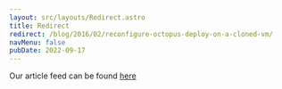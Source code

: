 ```yaml
---
layout: src/layouts/Redirect.astro
title: Redirect
redirect: /blog/2016/02/reconfigure-octopus-deploy-on-a-cloned-vm/
navMenu: false
pubDate: 2022-09-17
---
```

<div>
Our article feed can be found <a href="/blog/2016/02/reconfigure-octopus-deploy-on-a-cloned-vm/">here</a>
</div>
